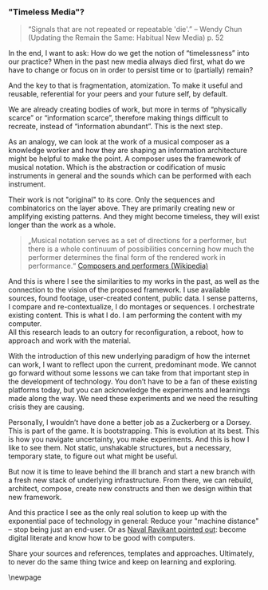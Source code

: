 ### "Timeless Media"?

> “Signals that are not repeated or repeatable 'die'.”
– Wendy Chun (Updating the Remain the Same: Habitual New Media) p. 52

In the end, I want to ask: How do we get the notion of “timelessness” into our practice? When in the past new media always died first, what do we have to change or focus on in order to persist time or to (partially) remain?

And the key to that is fragmentation, atomization. To make it useful and reusable, referential for your peers and your future self, by default.

We are already creating bodies of work, but more in terms of “physically scarce” or “information scarce”, therefore making things difficult to recreate, instead of “information abundant”. This is the next step.

As an analogy, we can look at the work of a musical composer as a knowledge worker and how they are shaping an information architecture might be helpful to make the point.
A composer uses the framework of musical notation. Which is the abstraction or codification of music instruments in general and the sounds which can be performed with each instrument.

Their work is not "original" to its core. Only the sequences and combinatorics on the layer above. They are primarily creating new or amplifying existing patterns. And they might become timeless, they will exist longer than the work as a whole.

> „Musical notation serves as a set of directions for a performer, but there is a whole continuum of possibilities concerning how much the performer determines the final form of the rendered work in performance.“ [Composers and performers (Wikipedia)](https://en.wikipedia.org/wiki/Composer#Composers_and_performers)

And this is where I see the similarities to my works in the past, as well as the connection to the vision of the proposed framework. I use available sources, found footage, user-created content, public data.
I sense patterns, I compare and re-contextualize, I do montages or sequences. I orchestrate existing content. This is what I do. I am performing the content with my computer.    
All this research leads to an outcry for reconfiguration, a reboot, how to approach and work with the material.

With the introduction of this new underlying paradigm of how the internet can work, I want to reflect upon the current, predominant mode.
We cannot go forward without some lessons we can take from that important step in the development of technology. You don’t have to be a fan of these existing platforms today, but you can acknowledge the experiments and learnings made along the way. We need these experiments and we need the resulting crisis they are causing.

Personally, I wouldn’t have done a better job as a Zuckerberg or a Dorsey. This is part of the game. It is bootstrapping. This is evolution at its best. This is how you navigate uncertainty, you make experiments. And this is how I like to see them. Not static, unshakable structures, but a necessary, temporary state, to figure out what might be useful.

But now it is time to leave behind the ill branch and start a new branch with a fresh new stack of underlying infrastructure.
From there, we can rebuild, architect, compose, create new constructs and then we design within that new framework.

And this practice I see as the only real solution to keep up with the exponential pace of technology in general:
Reduce your "machine distance" – stop being just an end-user.
Or as [Naval Ravikant pointed out](https://youtu.be/kvGFldxwjhY?t=135): become digital literate and know how to be good with computers.

Share your sources and references, templates and approaches.
Ultimately, to never do the same thing twice and keep on learning and exploring.

\newpage
